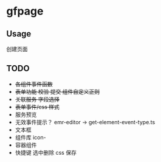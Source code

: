 # gfpage

## Usage

创建页面

## TODO

- <s>各组件事件函数</s>
- <s>表单功能 校验 提交 组件自定义正则</s>
- <s>关联服务 字段选择</s>
- <s>表单事件/css 样式</s>
- 服务预览
- 无效事件提示？ emr-editor -> get-element-event-type.ts
- 文本框
- 组件库 icon-
- 容器组件
- 快捷键 选中删除 css 保存
